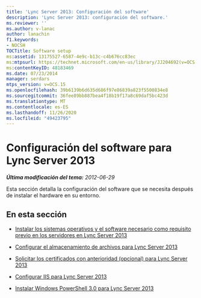 ```yaml
---
title: 'Lync Server 2013: Configuración del software'
description: 'Lync Server 2013: configuración del software.'
ms.reviewer: ''
ms.author: v-lanac
author: lanachin
f1.keywords:
- NOCSH
TOCTitle: Software setup
ms:assetid: 13175527-6587-4e9c-b13c-c4b676cc83ec
ms:mtpsurl: https://technet.microsoft.com/en-us/library/JJ204692(v=OCS.15)
ms:contentKeyID: 48183469
ms.date: 07/23/2014
manager: serdars
mtps_version: v=OCS.15
ms.openlocfilehash: 39b6139b6d635d686f97e86839a823f5500834e8
ms.sourcegitcommit: 36fee89bb887bea4f18b19f17a8c69daf5bc423d
ms.translationtype: MT
ms.contentlocale: es-ES
ms.lasthandoff: 11/26/2020
ms.locfileid: "49423795"
---
```

# <a name="software-setup-for-lync-server-2013"></a>Configuración del software para Lync Server 2013

<div data-xmlns="http://www.w3.org/1999/xhtml">

<div class="topic" data-xmlns="http://www.w3.org/1999/xhtml" data-msxsl="urn:schemas-microsoft-com:xslt" data-cs="https://msdn.microsoft.com/">

<div data-asp="https://msdn2.microsoft.com/asp">



</div>

<div id="mainSection">

<div id="mainBody">

<span> </span>

_**Última modificación del tema:** 2012-06-29_

Esta sección detalla la configuración del software que se necesita después de instalar el hardware en su entorno.

<div>

## <a name="in-this-section"></a>En esta sección

  - [Instalar los sistemas operativos y el software necesario como requisito previo en los servidores en Lync Server 2013](lync-server-2013-install-operating-systems-and-prerequisite-software-on-servers.md)

  - [Configurar el almacenamiento de archivos para Lync Server 2013](lync-server-2013-configure-dfs-file-storage.md)

  - [Solicitar los certificados con anterioridad (opcional) para Lync Server 2013](lync-server-2013-request-certificates-in-advance-optional.md)

  - [Configurar IIS para Lync Server 2013](lync-server-2013-configure-iis.md)

  - [Instalar Windows PowerShell 3.0 para Lync Server 2013](lync-server-2013-installing-windows-powershell-3-0.md)

</div>

</div>

<span> </span>

</div>

</div>

</div>

